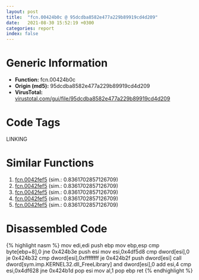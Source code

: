 ```yaml
---
layout: post
title:  "fcn.00424b0c @ 95dcdba8582e477a229b89919cd4d209"
date:   2021-08-30 15:52:19 +0300
categories: report
index: false
---
```


# Generic Information
- **Function:** fcn.00424b0c
- **Origin (md5):** 95dcdba8582e477a229b89919cd4d209
- **VirusTotal:** [virustotal.com/gui/file/95dcdba8582e477a229b89919cd4d209][virustotal_ref]

# Code Tags
<span class="tag" id="LINKING">LINKING</span>


# Similar Functions

1. [fcn.0042fef5][similar_1_ref] (sim.: 0.8361702857126709)
2. [fcn.0042fef5][similar_2_ref] (sim.: 0.8361702857126709)
3. [fcn.0042fef5][similar_3_ref] (sim.: 0.8361702857126709)
4. [fcn.0042fef5][similar_4_ref] (sim.: 0.8361702857126709)
5. [fcn.0042fef5][similar_5_ref] (sim.: 0.8361702857126709)


# Disassembled Code

{% highlight nasm %}
mov edi,edi
push ebp
mov ebp,esp
cmp byte[ebp+8],0
jne 0x424b3e
push esi
mov esi,0x4df5d8
cmp dword[esi],0
je 0x424b32
cmp dword[esi],0xffffffff
je 0x424b2f
push dword[esi]
call dword[sym.imp.KERNEL32.dll_FreeLibrary]
and dword[esi],0
add esi,4
cmp esi,0x4df628
jne 0x424b1d
pop esi
mov al,1
pop ebp
ret 
{% endhighlight %}


[similar_1_ref]: /report/fcn.0042fef5@6f3df46d1fce76523268c99d7ef5bd6a
[similar_2_ref]: /report/fcn.0042fef5@0e9d24a190b04adb41c502951b72134c
[similar_3_ref]: /report/fcn.0042fef5@38d41d729f8f30faf0dd96f0c7acba4b
[similar_4_ref]: /report/fcn.0042fef5@60b56bcd9822c2761bd5abef67177c49
[similar_5_ref]: /report/fcn.0042fef5@d50bcea10641ce5b9a5d746273df8a0a
[virustotal_ref]: https://www.virustotal.com/gui/file/95dcdba8582e477a229b89919cd4d209